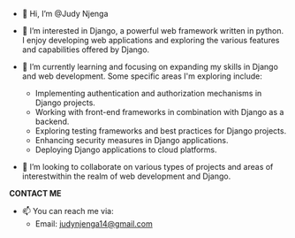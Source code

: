 - 👋 Hi, I’m @Judy Njenga
  
- 👀 I’m interested in Django, a powerful web framework written in python. I enjoy developing web applications and exploring the various features and capabilities offered by Django.
  
- 🌱 I’m currently learning and focusing on expanding my skills in Django and web development. Some specific areas I'm exploring include:
  * Implementing authentication and authorization mechanisms in Django projects.
  * Working with front-end frameworks in combination with Django as a backend.
  * Exploring testing frameworks and best practices for Django projects.
  * Enhancing security measures in Django applications.
  * Deploying Django applications to cloud platforms.
  
- 💞️ I’m looking to collaborate on various types of projects and areas of interestwithin the realm of web development and Django.

**CONTACT ME**
- 📫 You can reach me via:
  * Email: judynjenga14@gmail.com
    

